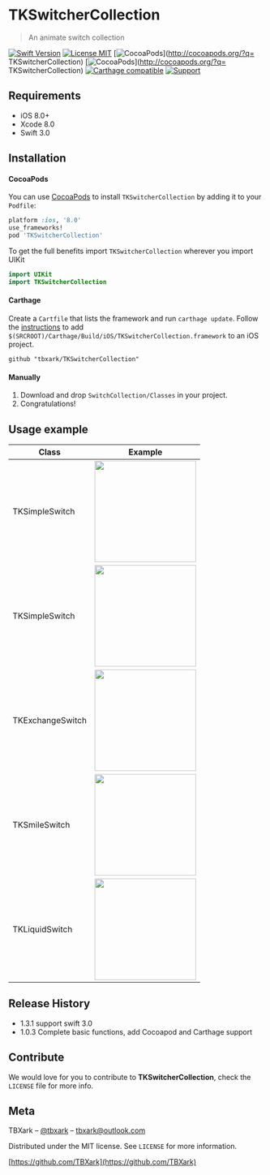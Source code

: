 # TKSwitcherCollection
> An animate switch collection

[![Swift Version][swift-image]][swift-url]
[![License MIT](https://img.shields.io/badge/license-MIT-green.svg?style=flat)](https://raw.githubusercontent.com/TBXark/TKSwitcherCollection/master/LICENSE)
[![CocoaPods](http://img.shields.io/cocoapods/v/TKSwitcherCollection.svg?style=flat)](http://cocoapods.org/?q= TKSwitcherCollection)
[![CocoaPods](http://img.shields.io/cocoapods/p/TKSwitcherCollection.svg?style=flat)](http://cocoapods.org/?q= TKSwitcherCollection)
[![Carthage compatible](https://img.shields.io/badge/Carthage-compatible-4BC51D.svg?style=flat)](https://github.com/Carthage/Carthage)
[![Support](https://img.shields.io/badge/support-iOS%208%2B%20-blue.svg?style=flat)](https://www.apple.com/nl/ios/)


## Requirements

- iOS 8.0+
- Xcode 8.0
- Swift 3.0

## Installation

#### CocoaPods
You can use [CocoaPods](http://cocoapods.org/) to install `TKSwitcherCollection` by adding it to your `Podfile`:

```ruby
platform :ios, '8.0'
use_frameworks!
pod 'TKSwitcherCollection'
```

To get the full benefits import `TKSwitcherCollection` wherever you import UIKit

``` swift
import UIKit
import TKSwitcherCollection
```
#### Carthage
Create a `Cartfile` that lists the framework and run `carthage update`. Follow the [instructions](https://github.com/Carthage/Carthage#if-youre-building-for-ios) to add `$(SRCROOT)/Carthage/Build/iOS/TKSwitcherCollection.framework` to an iOS project.

```
github "tbxark/TKSwitcherCollection"
```
#### Manually
1. Download and drop ```SwitchCollection/Classes``` in your project.  
2. Congratulations!  

## Usage example

|Class|Example|
|---|---|
|TKSimpleSwitch|<img src="Example/simple.gif" style="height:200;width:auto">|  
|TKSimpleSwitch|<img src="Example/simple2.gif" style="height:200;width:auto">|  
|TKExchangeSwitch|<img src="Example/exchange.gif" style="height:200;width:auto">|  
|TKSmileSwitch|<img src="Example/smile.gif" style="height:200;width:auto">|  
|TKLiquidSwitch|<img src="Example/liquid.gif" style="height:200;width:auto">|  


## Release History
* 1.3.1
  support swift 3.0
* 1.0.3
  Complete basic functions, add Cocoapod and Carthage support

## Contribute

We would love for you to contribute to **TKSwitcherCollection**, check the ``LICENSE`` file for more info.

## Meta

TBXark – [@tbxark](https://twitter.com/tbxark) – tbxark@outlook.com

Distributed under the MIT license. See ``LICENSE`` for more information.

[https://github.com/TBXark](https://github.com/TBXark)

[swift-image]:https://img.shields.io/badge/swift-3.0-orange.svg
[swift-url]: https://swift.org/
[license-image]: https://img.shields.io/badge/License-MIT-blue.svg
[license-url]: LICENSE
[travis-image]: https://img.shields.io/travis/dbader/node-datadog-metrics/master.svg?style=flat-square
[travis-url]: https://travis-ci.org/dbader/node-datadog-metrics
[codebeat-image]: https://codebeat.co/badges/c19b47ea-2f9d-45df-8458-b2d952fe9dad
[codebeat-url]: https://codebeat.co/projects/github-com-vsouza-awesomeios-com
